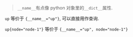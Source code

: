 
> `__name__`有点像 python 对象里的`__dict__`属性.


`up` 等价于 `{__name__="up"}`, 可以直接用作查询.

`up{node="node-1"}` 等价于 `{__name__="up", node="node-1"}`
